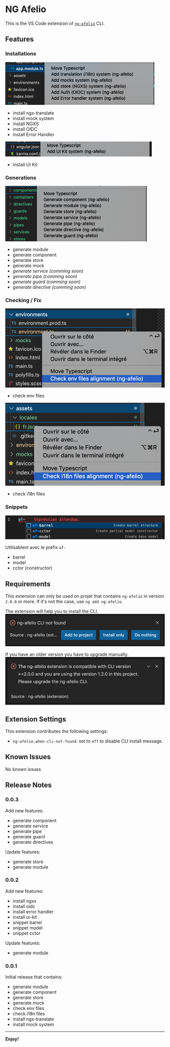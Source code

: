 # NG Afelio

This is the VS Code extension of [`ng-afelio`](https://www.npmjs.com/package/ng-afelio) CLI.

## Features

### Installations
![install](doc/images/install.png)

* install ngx-translate
* install mock system
* install NGXS
* install OIDC
* install Error Handler

![install](doc/images/install-global.png)

* install UI Kit

### Generations
![generate](doc/images/generate.png)

* generate module
* generate component
* generate store
* generate mock
* *generate service (comming soon)*
* *generate pipe (comming soon)*
* *generate guard (comming soon)*
* *generate directive (comming soon)*

### Checking / Fix
![check-env](doc/images/check-env.png)

* check env files

![check-i18n](doc/images/check-i18n.png)

* check i18n files

### Snippets
![check-i18n](doc/images/snippets.png)

Utilisablent avec le préfix `af-`

* barrel
* model
* cctor (constructor)

## Requirements

This extension can only be used on projet that contains `ng-afelio` in version `2.0.0` or more.
If it's not the case, use `ng add ng-afelio`. 

The extension will help you to install the CLI.
![not-found](doc/images/not-found.png)

If you have an older version you have to upgrade manually.
![wrong-version](doc/images/wrong-version.png)

## Extension Settings

This extension contributes the following settings:

* `ng-afelio.when-cli-not-found`: set to `off` to disable CLI install message.

## Known Issues

No known issues

## Release Notes

### 0.0.3

Add new features:

* generate component
* generate service
* generate pipe
* generate guard
* generate directives

Update features:

* generate store
* generate module

### 0.0.2

Add new features:

* install ngxs
* install oidc
* install error handler
* install ui-kit
* snippet barrel
* snippet model
* snippet cctor

Update features:

* generate module

### 0.0.1

Initial release that contains:

* generate module
* generate component
* generate store
* generate mock
* check env files
* check i18n files
* install ngx-translate
* install mock system

<!-- ### 1.0.0

Initial release of ...

### 1.0.1

Fixed issue #.

### 1.1.0

Added features X, Y, and Z. -->

-----------------------------------------------------------------------------------------------------------

<!-- ## Working with Markdown

**Note:** You can author your README using Visual Studio Code.  Here are some useful editor keyboard shortcuts:

* Split the editor (`Cmd+\` on macOS or `Ctrl+\` on Windows and Linux)
* Toggle preview (`Shift+CMD+V` on macOS or `Shift+Ctrl+V` on Windows and Linux)
* Press `Ctrl+Space` (Windows, Linux) or `Cmd+Space` (macOS) to see a list of Markdown snippets

### For more information

* [Visual Studio Code's Markdown Support](http://code.visualstudio.com/docs/languages/markdown)
* [Markdown Syntax Reference](https://help.github.com/articles/markdown-basics/) -->

**Enjoy!**
